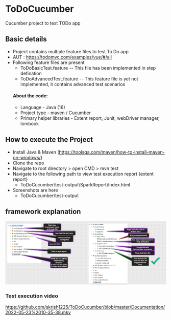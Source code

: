
# ToDoCucumber

Cucumber project to test TODo app


## Basic details

- Project contains multiple feature files to test To Do app
- AUT : https://todomvc.com/examples/vue/#/all
- Following feature files are present
    - ToDoBasicTest.feature -- This file has been implemented in step defination
    - ToDoAdvancedTest.feature -- This feature file is yet not implemented, it contains advanced test scenarios
    #### About the code:
    - Language - Java (16)
    - Project type - maven / Cucumber
    - Primary helper libraries - Extent report, Junit, webDriver manager, lombook

## How to execute the Project    
- Install Java & Maven  (https://toolsqa.com/maven/how-to-install-maven-on-windows/)
- Clone the repo
- Navigate to root directory > open CMD > mvn test
- Navigate to the following path to view test execution report {extent report}
    - ToDoCucumber\test-output\SparkReport\Index.html
- Screenshots are here
    - ToDoCucumber\test-output

## framework explanation
![App Screenshot](https://github.com/skrish1225/ToDoCucumber/blob/master/Documentation/FolderStructure.png?raw=true)
### Test execution video
https://github.com/skrish1225/ToDoCucumber/blob/master/Documentation/2022-05-23%2010-35-38.mkv


